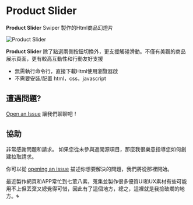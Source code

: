 # Product Slider

**Product Slider** Swiper 製作的Html商品幻燈片

![Product Slider](/images/Product-Slider.png "Product Slider")


**Product Slider** 除了點選兩側按鈕切換外，更支援觸碰滑動。不僅有美觀的商品展示頁面，更有較高互動性和行動友好支援

- 無需執行命令行，直接下載Html使用瀏覽器啟
- 不需要安裝/配置 html，css，javascript

## 遭遇問題?

[Open an Issue](https://github.com/vincent531/css/issues/new) 讓我們聊聊吧！


## 協助

非常感謝問題和請求。 如果您從未參與過開源項目，那麼我很樂意指導您如何創建拉取請求。

你可以從 [opening an issue](https://github.com/vincent531/css/issues/new) 描述你想要解決的問題，我們將從那裡開始。

最近製作網頁和APP常忙到七葷八素，蒐集並製作很多優質UI和UX素材有些可能用不上但丟棄又總覺得可惜，因此有了這個地方，總之，這裡就是我撿破爛的地方。:cyclone:
